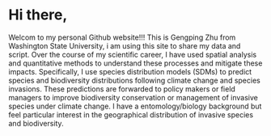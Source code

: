 
# Hi there,

Welcom to my personal Github website!!!
This is Gengping Zhu from Washington State University, i am using this site to share my data and script. 
Over the course of my scientific career, I have used spatial analysis and quantitative methods to understand these processes and mitigate these impacts. Specifically, I use species distribution models (SDMs) to predict species and biodiversity distributions following climate change and species invasions. These predictions are forwarded to policy makers or field managers to improve biodiversity conservation or management of invasive species under climate change. I have a entomology/biology background but feel particular interest in the geographical distribution of invasive species and biodiversity.

